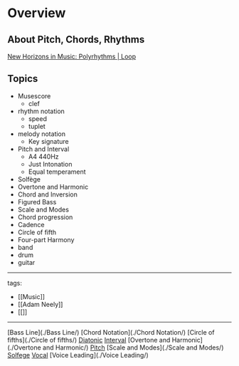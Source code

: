 # Overview

## About Pitch, Chords, Rhythms
[New Horizons in Music: Polyrhythms | Loop](./https://www.youtube.com/watch?v=JiNKlhspdKg)  

## Topics
* Musescore
  * clef
* rhythm notation
  * speed
  * tuplet
* melody notation
  * Key signature
* Pitch and Interval
  * A4 440Hz
  * Just Intonation
  * Equal temperament
* Solfège
* Overtone and Harmonic
* Chord and Inversion
* Figured Bass
* Scale and Modes
* Chord progression
* Cadence
* Circle of fifth
* Four-part Harmony
* band
* drum
* guitar


---
tags:
  - [[Music]]
  - [[Adam Neely]]
  - [[]]
---

[Bass Line](./Bass Line/)
[Chord Notation](./Chord Notation/)
[Circle of fifths](./Circle of fifths/)
[Diatonic](./Diatonic/)
[Interval](./Interval/)
[Overtone  and Harmonic](./Overtone  and Harmonic/)
[Pitch](./Pitch/)
[Scale and Modes](./Scale and Modes/)
[Solfege](./Solfege/)
[Vocal](./Vocal/)
[Voice Leading](./Voice Leading/)